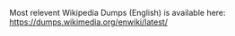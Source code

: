 Most relevent Wikipedia Dumps (English) is available here: https://dumps.wikimedia.org/enwiki/latest/

